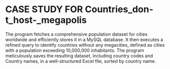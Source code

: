 # CASE STUDY FOR Countries_don-t_host-_megapolis
The program fetches a comprehensive population dataset for cities worldwide and efficiently stores it in a MySQL database. It then executes a refined query to identify countries without any megacities, defined as cities with a population exceeding 10,000,000 inhabitants. The program meticulously saves the resulting dataset, including country codes and Country names, in a well-structured Excel file, sorted by country name.

